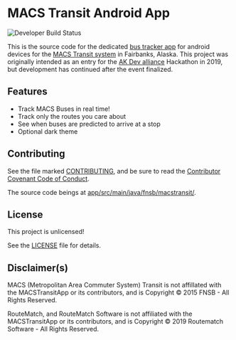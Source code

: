 # MACS Transit Android App
![Developer Build Status](https://github.com/yeSpud/MACSTransitApp/workflows/Android%20CI/badge.svg?branch=dev)

This is the source code for the dedicated [bus tracker app](https://play.google.com/store/apps/details?id=fnsb.macstransit) for android devices for the [MACS Transit system](http://www.co.fairbanks.ak.us/transportation/Pages/MACS.aspx) in Fairbanks, Alaska. 
This project was originally intended as an entry for the [AK Dev alliance](https://akdevalliance.com) Hackathon in 2019, but development has continued after the event finalized. 

## Features

* Track MACS Buses in real time!
* Track only the routes you care about
* See when buses are predicted to arrive at a stop
* Optional dark theme

## Contributing

See the file marked [CONTRIBUTING](CONTRIBUTING.md), and be sure to read the [Contributor Covenant Code of Conduct](CODE_OF_CONDUCT.md).

The source code beings at [app/src/main/java/fnsb/macstransit/](/app/src/main/java/fnsb/macstransit).

## License

This project is unlicensed!

See the [LICENSE](LICENSE) file for details.

## Disclaimer(s)

MACS (Metropolitan Area Commuter System) Transit is not affilIated with the MACSTransitApp or its contributors, and is Copyright © 2015 FNSB - All Rights Reserved.

RouteMatch, and RouteMatch Software is not affiliated with the MACSTransitApp or its contributors, and is Copyright © 2019 Routematch Software - All Rights Reserved. 
